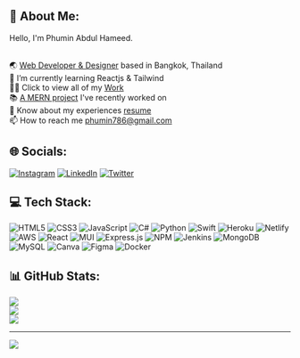 ## 💫 About Me:

Hello, I'm Phumin Abdul Hameed.

<br>🌏 [Web Developer & Designer](phumzxter.com) based in Bangkok, Thailand
<br>🧠 I’m currently learning Reactjs & Tailwind
<br>👨‍💻 Click to view all of my [Work](https://github.com/phumzxter?tab=repositories)
<br>📚 [A MERN project](https://github.com/phumzxter/Au-Tutify) I've recently worked on
<br>📄 Know about my experiences [resume](https://github.com/phumzxter/Resume/blob/main/README.md)
<br>📫 How to reach me phumin786@gmail.com<br>

## 🌐 Socials:
[![Instagram](https://img.shields.io/badge/Instagram-%23E4405F.svg?logo=Instagram&logoColor=white)](https://instagram.com/phumzxter) 
[![LinkedIn](https://img.shields.io/badge/LinkedIn-%230077B5.svg?logo=linkedin&logoColor=white)](https://www.linkedin.com/in/phumin-abdul-hameed-212b341a1/) 
[![Twitter](https://img.shields.io/badge/Twitter-%231DA1F2.svg?logo=Twitter&logoColor=white)](https://twitter.com/phumzxter) 

## 💻 Tech Stack:
![HTML5](https://img.shields.io/badge/html5-%23E34F26.svg?style=flat&logo=html5&logoColor=white) ![CSS3](https://img.shields.io/badge/css3-%231572B6.svg?style=flat&logo=css3&logoColor=white) ![JavaScript](https://img.shields.io/badge/javascript-%23323330.svg?style=flat&logo=javascript&logoColor=%23F7DF1E) ![C#](https://img.shields.io/badge/c%23-%23239120.svg?style=flat&logo=c-sharp&logoColor=white) ![Python](https://img.shields.io/badge/python-3670A0?style=flat&logo=python&logoColor=ffdd54) ![Swift](https://img.shields.io/badge/swift-F54A2A?style=flat&logo=swift&logoColor=white) ![Heroku](https://img.shields.io/badge/heroku-%23430098.svg?style=flat&logo=heroku&logoColor=white) ![Netlify](https://img.shields.io/badge/netlify-%23000000.svg?style=flat&logo=netlify&logoColor=#00C7B7) ![AWS](https://img.shields.io/badge/AWS-%23FF9900.svg?style=flat&logo=amazon-aws&logoColor=white) ![React](https://img.shields.io/badge/react-%2320232a.svg?style=flat&logo=react&logoColor=%2361DAFB) ![MUI](https://img.shields.io/badge/MUI-%230081CB.svg?style=flat&logo=material-ui&logoColor=white) ![Express.js](https://img.shields.io/badge/express.js-%23404d59.svg?style=flat&logo=express&logoColor=%2361DAFB) ![NPM](https://img.shields.io/badge/NPM-%23000000.svg?style=flat&logo=npm&logoColor=white) ![Jenkins](https://img.shields.io/badge/jenkins-%232C5263.svg?style=flat&logo=jenkins&logoColor=white) ![MongoDB](https://img.shields.io/badge/MongoDB-%234ea94b.svg?style=flat&logo=mongodb&logoColor=white) ![MySQL](https://img.shields.io/badge/mysql-%2300f.svg?style=flat&logo=mysql&logoColor=white) ![Canva](https://img.shields.io/badge/Canva-%2300C4CC.svg?style=flat&logo=Canva&logoColor=white) 	![Figma](https://img.shields.io/badge/figma-%23F24E1E.svg?style=flat&logo=figma&logoColor=white) ![Docker](https://img.shields.io/badge/docker-%230db7ed.svg?style=flat&logo=docker&logoColor=white)

## 📊 GitHub Stats:

![](https://github-readme-stats.vercel.app/api?username=phumzxter&theme=dark&hide_border=false&include_all_commits=false&count_private=false)<br/>
![](https://github-readme-streak-stats.herokuapp.com/?user=phumzxter&theme=dark&hide_border=false)<br/>
![](https://github-readme-stats.vercel.app/api/top-langs/?username=phumzxter&theme=dark&hide_border=false&include_all_commits=false&count_private=false&layout=compact)

---
[![](https://visitcount.itsvg.in/api?id=phumzxter&icon=5&color=1)](https://visitcount.itsvg.in)
